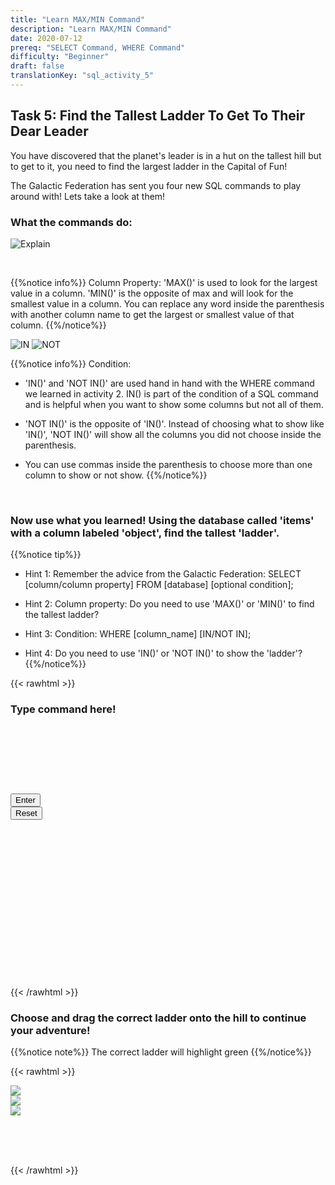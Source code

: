 ```yaml
---
title: "Learn MAX/MIN Command"
description: "Learn MAX/MIN Command"
date: 2020-07-12
prereq: "SELECT Command, WHERE Command"
difficulty: "Beginner"
draft: false
translationKey: "sql_activity_5"
---
```

<!-- Links for javascript and CSS needed for drop down logic -->
<link rel="stylesheet" href="../default/_default.css" type="text/css"></link>
<link rel="stylesheet" href="../default/_type.css" type="text/css"></link>
<link rel="stylesheet" href="_activity5.css" type="text/css"></link>
<script type="text/javascript" src="../default/_default.js"></script>
<script type="text/javascript" src="../default/_type.js"></script>
<script type="text/javascript" src="_activity5.js"></script>
<script type="text/javascript" src="../default/alasql.js"></script>
<script type="text/javascript" src="../default/db.js"></script>

<!-- Embed YouTube Video Link here when ready -->

## Task 5: Find the Tallest Ladder To Get To Their Dear Leader

You have discovered that the planet's leader
is in a hut on the tallest hill but to get to it, you need to find the largest ladder in the Capital of Fun!

The Galactic Federation has sent you four new SQL commands to play around with! Lets take a look at them!


### What the commands do:

![Explain](assets/max_min.png)

<br/>

{{%notice info%}}
Column Property:
'MAX()' is used to look for the largest value in a column. 'MIN()' is the opposite of max and will look for the smallest value in a column.
You can replace any word inside the parenthesis with another column name to get the largest or smallest value of that column.
{{%/notice%}}

![IN](assets/In.png)
![NOT](assets/not.png)

{{%notice info%}}
Condition:
* 'IN()' and 'NOT IN()' are used hand in hand with the WHERE command we learned in activity 2. IN() is part of the condition of a SQL command and is helpful when you want to show some columns but not all of them.

* 'NOT IN()' is the opposite of 'IN()'. Instead of choosing what to show like 'IN()', 'NOT IN()' will show all the columns you did not choose inside the parenthesis.

* You can use commas inside the parenthesis to choose more than one column to show or not show.
{{%/notice%}}
<br/>

### Now use what you learned! Using the database called 'items' with a column labeled 'object', find the tallest 'ladder'.
{{%notice tip%}}
* Hint 1: Remember the advice from the Galactic Federation: SELECT [column/column property] FROM [database] [optional condition];

* Hint 2: Column property: Do you need to use 'MAX()' or 'MIN()' to find the tallest ladder?

* Hint 3: Condition: WHERE [column_name] [IN/NOT IN];

* Hint 4: Do you need to use 'IN()' or 'NOT IN()' to show the 'ladder'?
{{%/notice%}}
<!-- SQL Type In Activity -->

{{< rawhtml >}}

  <div class="terminal_div" id="terminal_div">
    <div class = "outer">
      <h3 id = "commands" contenteditable="true" onclick="document.getElementById('commands').innerHTML = ''"> Type command here!<h3>
    </div>
    <div style="clear: both;"></div> 
    </br></br></br></br></br></br>
    <button class="button button1" onclick="sql()"> Enter </button>
    <div style="clear: both;"></div> 
    <button class = "button reset" onclick="document.getElementById('commands').innerHTML = ''">Reset</button>
  </div>
  <div style="clear: both;"></div> 
  <h1 class="error" id="sqlcommand" style="visibility:hidden"><strong>ERROR INVALID INPUT></strong></h1>
  <table id="table">
    <tr></tr>
  </table>
  <h4 id="story"></h4>

  <div id="legend" style="visibility:hidden">
    <br/>
    <p style="color:red;"> RED Ladder = 100 </p>
    <p style="color:blue;"> BLUE Ladder = 60 </p>
    <p style="color:brown;"> BROWN Ladder = 20 </p>
    </br>
  </div>

{{< /rawhtml >}}


### Choose and drag the correct ladder onto the hill to continue your adventure!

{{%notice note%}}
The correct ladder will highlight green
{{%/notice%}}


{{< rawhtml >}}


<!-- Player drags ladder block to drop block to finish mission -->
<div class="hill_div" id="hill_div">


<!-- Drop Location -->
<div id="div4" class="dropClass" ondrop="drop(event)" ondragover="allowDrop(event)";> </div>

<!-- Drag Block -->
<div id="div1" class ="codeBlocks" style="clear: left;" ondrop="drop(event)" ondragover="allowDrop(event)">
  <img class="img" src="assets/ladder.png" draggable="true" ondragstart="drag(event)" id="drag1">
</div>

<div id="div2" class ="codeBlocks" ondrop="drop(event)" ondragover="allowDrop(event)">
  <img class="img" src="assets/ladder_blue.png" draggable="true" ondragstart="drag(event)" id="drag2">
</div>

<div id="div3" class ="codeBlocks" ondrop="drop(event)" ondragover="allowDrop(event)">
  <img class="img" src="assets/ladder_brown.png" draggable="true" ondragstart="drag(event)" id="drag3">
</div>

</div>

<div style="clear: both;"></div> 

<!-- Next mission text displays -->
<div id="text1" style="visibility:hidden">
  <p> You made it! The Dear Leader tells you that the Planet of Fun is in danger of being invaded by the aliens from the Planet of Boredom!
  You must find the Totems of Fun in order to save the planet! </p>
</div>


{{< /rawhtml >}}
